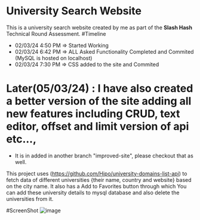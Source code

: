 # University Search Website
This is a university search website created by me as part of the **Slash Hash** Technical Round Assessment.
#Timeline
- 02/03/24 4:50 PM => Started Working
- 02/03/24 6:42 PM => ALL Asked Functionality Completed and Commited (MySQL is hosted on localhost)
- 02/03/24 7:30 PM => CSS added to the site and Commited
  
# Later(05/03/24) : I have also created a better version of the site adding all new features including CRUD, text editor, offset and limit version of api etc...,
- It is in added in another branch "improved-site", please checkout that as well.
  
This project uses  (https://github.com/Hipo/university-domains-list-api) to fetch data of different universities {their name, country and website} based on the city name.
It also has a Add to Favorites button through which You can add these university details to mysql database and also delete the universities from it.

#ScreenShot
![image](https://github.com/The-0mnipotent/tech-slash-submission/assets/80109914/2a3ecc9e-de7d-4e1a-beca-99f45d7fc1de)




